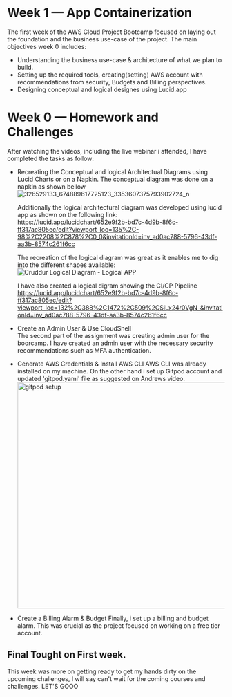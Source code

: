 # Week 1 — App Containerization

The first week of the AWS Cloud Project Bootcamp focused on laying out the foundation and the business use-case of the project. The main objectives week 0 includes: 
- Understanding the business use-case & architecture of what we plan to build. 
- Setting up the required tools, creating(setting) AWS account with recommendations from security, Budgets and Billing perspectives.
- Designing conceptual and logical designes using Lucid.app 

 # Week 0 — Homework and Challenges
 
 After watching the videos, including the live webinar i attended, I have completed the tasks as follow:
 - Recreating the Conceptual and logical Architectual Diagrams using  Lucid Charts or on a Napkin.
   The conceptual diagram was done on a napkin as shown bellow
   ![326529133_674889617725123_3353607375793902724_n](https://user-images.githubusercontent.com/77783631/219497846-3d74db5d-d5f4-4189-bc2c-4e2316adde4a.jpg)

   Additionally the logical architectural diagram was developed using lucid app as shown on the following link:
   https://lucid.app/lucidchart/652e9f2b-bd7c-4d9b-8f6c-ff317ac805ec/edit?viewport_loc=135%2C-98%2C2208%2C878%2C0_0&invitationId=inv_ad0ac788-5796-43df-aa3b-8574c261f6cc
  
   The recreation of the logical diagram was great as it enables me to dig into the different shapes available:
   ![Cruddur Logical Diagram - Logical APP ](https://user-images.githubusercontent.com/77783631/219499770-96d4621e-ca37-4ed7-b6ca-2e0b4a6728b1.png)
   
   I have also created a logical digram showing the CI/CP Pipeline 
   https://lucid.app/lucidchart/652e9f2b-bd7c-4d9b-8f6c-ff317ac805ec/edit?viewport_loc=132%2C388%2C1472%2C509%2CSiLx24r0VgN_&invitationId=inv_ad0ac788-5796-43df-aa3b-8574c261f6cc
   
   
   
 - Create an Admin User & Use CloudShell	
   The second part of the assignment was creating admin user for the boorcamp. I have created an admin user with the necessary security recommendations such as MFA authentication. 
   
 - Generate AWS Credentials & Install AWS CLI
   AWS CLI was already installed on my machine. On the other hand i set up Gitpod account and updated 'gitpod.yaml' file as suggested on Andrews video.  
   <img width="524" alt="gitpod setup" src="https://user-images.githubusercontent.com/77783631/219501666-8299d2e8-b92c-4ead-aa29-3c56653d5593.png">

 - Create a Billing Alarm & Budget
   Finally, i set up a billing and budget alarm. This was crucial as the project focused on working on a free tier account. 
## Final Tought on First week.

This week was more on getting ready to get my hands dirty on the upcoming challenges, I will say can't wait for the coming courses and challenges. LET'S GOOO
